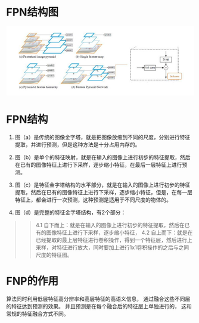 # FPN结构图
![FPN结构图](./FPN.png)


# FPN结构
1. 图（a）是传统的图像金字塔，就是把图像放缩到不同的尺度，分别进行特征提取，并进行预测，但是这种方法是十分占用内存的。


2. 图（b）是单个的特征映射，就是在输入的图像上进行初步的特征提取，然后在已有的图像特征上进行下采样，逐步缩小特征，在最后一层特征上进行预测。


3. 图（c）是特征金字塔结构的水平部分，就是在输入的图像上进行初步的特征提取，然后在已有的图像特征上进行下采样，逐步缩小特征，但是，在每一层特征上，都会进行一次预测，这种预测是适用于不同尺度的物体的。


4. 图（d）是完整的特征金字塔结构，有2个部分：
>>  4.1 自下而上：就是在输入的图像上进行初步的特征提取，然后在已有的图像特征上进行下采样，逐步缩小特征，
>>  4.2 自上而下：就是在已经提取的最上层特征进行卷积操作，得到一个特征层，然后进行上采样，对特征进行放大，同时要加上进行1x1卷积操作的之后与之同尺度的特征图。


# FNP的作用

算法同时利用低层特征高分辨率和高层特征的高语义信息，  通过融合这些不同层的特征达到预测的效果。
并且预测是在每个融合后的特征层上单独进行的，
这和常规的特征融合方式不同。 


